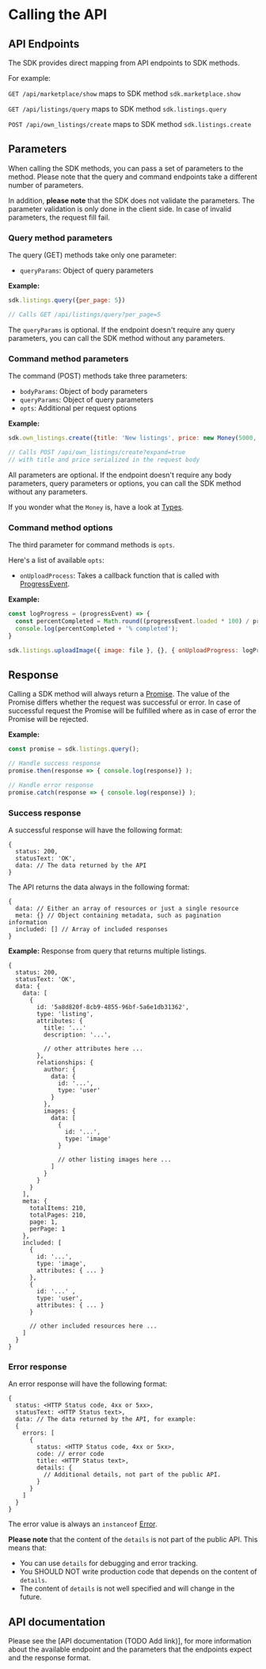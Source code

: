 # Calling the API

## API Endpoints

The SDK provides direct mapping from API endpoints to SDK methods.

For example:

`GET /api/marketplace/show` maps to SDK method `sdk.marketplace.show`

`GET /api/listings/query` maps to SDK method `sdk.listings.query`

`POST /api/own_listings/create` maps to SDK method `sdk.listings.create`

## Parameters

When calling the SDK methods, you can pass a set of parameters to the
method. Please note that the query and command endpoints take a
different number of parameters.

In addition, **please note** that the SDK does not validate the
parameters. The parameter validation is only done in the client
side. In case of invalid parameters, the request fill fail.

### Query method parameters

The query (GET) methods take only one parameter:

* `queryParams`: Object of query parameters

**Example:**

```js
sdk.listings.query({per_page: 5})

// Calls GET /api/listings/query?per_page=5
```

The `queryParams` is optional. If the endpoint doesn't require any
query parameters, you can call the SDK method without any parameters.

### Command method parameters

The command (POST) methods take three parameters:

* `bodyParams`: Object of body parameters
* `queryParams`: Object of query parameters
* `opts`: Additional per request options

**Example:**

```js
sdk.own_listings.create({title: 'New listings', price: new Money(5000, 'USD')}, {expand: true});

// Calls POST /api/own_listings/create?expand=true
// with title and price serialized in the request body
```

All parameters are optional. If the endpoint doesn't require any body
parameters, query parameters or options, you can call the SDK method
without any parameters.

If you wonder what the `Money` is, have a look at [Types](./types.md).

### Command method options

The third parameter for command methods is `opts`.

Here's a list of available `opts`:

* `onUploadProcess`: Takes a callback function that is called with [ProgressEvent](https://developer.mozilla.org/en-US/docs/Web/API/ProgressEvent).

**Example:**

```js
const logProgress = (progressEvent) => {
  const percentCompleted = Math.round((progressEvent.loaded * 100) / progressEvent.total);
  console.log(percentCompleted + '% completed');
}

sdk.listings.uploadImage({ image: file }, {}, { onUploadProgress: logProgress })
```

## Response

Calling a SDK method will always return a [Promise](https://developer.mozilla.org/en-US/docs/Web/JavaScript/Reference/Global_Objects/Promise). The value of the Promise differs whether the request was successful or error. In case of successful request the Promise will be fulfilled where as in case of error the Promise will be rejected.

**Example:**

```js
const promise = sdk.listings.query();

// Handle success response
promise.then(response => { console.log(response)} );

// Handle error response
promise.catch(response => { console.log(response)} );
```

### Success response

A successful response will have the following format:

```
{
  status: 200,
  statusText: 'OK',
  data: // The data returned by the API
}
```

The API returns the data always in the following format:

```
{
  data: // Either an array of resources or just a single resource
  meta: {} // Object containing metadata, such as pagination information
  included: [] // Array of included responses
}
```

**Example:** Response from query that returns multiple listings.

```
{
  status: 200,
  statusText: 'OK',
  data: {
    data: [
      {
        id: '5a8d820f-8cb9-4855-96bf-5a6e1db31362',
        type: 'listing',
        attributes: {
          title: '...'
          description: '...',

          // other attributes here ...
        },
        relationships: {
          author: {
            data: {
              id: '...',
              type: 'user'
            }
          },
          images: {
            data: [
              {
                id: '...',
                type: 'image'
              }

              // other listing images here ...
            ]
          }
        }
      }
    ],
    meta: {
      totalItems: 210,
      totalPages: 210,
      page: 1,
      perPage: 1
    },
    included: [
      {
        id: '...',
        type: 'image',
        attributes: { ... }
      },
      {
        id: '...' ,
        type: 'user',
        attributes: { ... }
      }

      // other included resources here ...
    ]
  }
}
```

### Error response

An error response will have the following format:

```
{
  status: <HTTP Status code, 4xx or 5xx>,
  statusText: <HTTP Status text>,
  data: // The data returned by the API, for example:
  {
    errors: [
      {
        status: <HTTP Status code, 4xx or 5xx>,
        code: // error code
        title: <HTTP Status text>,
        details: {
          // Additional details, not part of the public API.
        }
      }
    ]
  }
}
```

The error value is always an `instanceof` [Error](https://developer.mozilla.org/en-US/docs/Web/JavaScript/Reference/Global_Objects/Error).

**Please note** that the content of the `details` is not part of the public API. This means that:

- You can use `details` for debugging and error tracking.
- You SHOULD NOT write production code that depends on the content of `details`.
- The content of `details` is not well specified and will change in the future.

## API documentation

Please see the [API documentation (TODO Add link)], for more information about the available endpoint and the parameters that the endpoints expect and the response format.
